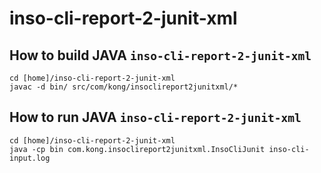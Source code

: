 # inso-cli-report-2-junit-xml

## How to build JAVA `inso-cli-report-2-junit-xml`
```shell
cd [home]/inso-cli-report-2-junit-xml
javac -d bin/ src/com/kong/insoclireport2junitxml/*
```

## How to run JAVA `inso-cli-report-2-junit-xml`
```shell
cd [home]/inso-cli-report-2-junit-xml
java -cp bin com.kong.insoclireport2junitxml.InsoCliJunit inso-cli-input.log
```